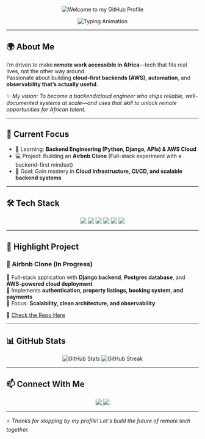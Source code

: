 <!-- Custom SVG Banner -->
<p align="center">
  <img src="https://svg-banners.vercel.app/api?type=glitch&text1=Welcome%20to%20my%20GitHub%20Profile&width=800&height=200" alt="Welcome to my GitHub Profile" />
</p>

<!-- Animated Heading -->
<p align="center">
  <img src="https://readme-typing-svg.herokuapp.com?font=Fira+Code&size=28&pause=1000&color=00C7FF&center=true&vCenter=true&width=600&lines=👋+Hi%2C+I'm+Patricia+Dadzie;🚀+Backend+%26+Cloud+Engineering+Learner;🌍+Building+Tech+for+Remote+Work+in+Africa" alt="Typing Animation" />
</p>

---

## 🌍 About Me  
I’m driven to make **remote work accessible in Africa**—tech that fits real lives, not the other way around.  
Passionate about building **cloud-first backends (AWS)**, **automation**, and **observability that’s actually useful**.  

✨ *My vision: To become a backend/cloud engineer who ships reliable, well-documented systems at scale—and uses that skill to unlock remote opportunities for African talent.*  

---

## 🎯 Current Focus  
- 🌱 Learning: **Backend Engineering (Python, Django, APIs) & AWS Cloud**  
- 💻 Project: Building an **Airbnb Clone** (Full-stack experiment with a backend-first mindset)  
- 🎯 Goal: Gain mastery in **Cloud Infrastructure, CI/CD, and scalable backend systems**  

---

## 🛠️ Tech Stack  

<p align="center">
  <img src="https://img.shields.io/badge/Python-3776AB?style=for-the-badge&logo=python&logoColor=white" />
  <img src="https://img.shields.io/badge/Django-092E20?style=for-the-badge&logo=django&logoColor=white" />
  <img src="https://img.shields.io/badge/PostgreSQL-316192?style=for-the-badge&logo=postgresql&logoColor=white" />
  <img src="https://img.shields.io/badge/AWS-FF9900?style=for-the-badge&logo=amazonaws&logoColor=white" />
  <img src="https://img.shields.io/badge/GitHub-181717?style=for-the-badge&logo=github&logoColor=white" />
  <img src="https://img.shields.io/badge/Docker-2496ED?style=for-the-badge&logo=docker&logoColor=white" />
</p>

---

## 🚀 Highlight Project  

### 🏡 Airbnb Clone (In Progress)  
🔹 Full-stack application with **Django backend**, **Postgres database**, and **AWS-powered cloud deployment**  
🔹 Implements **authentication, property listings, booking system, and payments**  
🔹 Focus: **Scalability, clean architecture, and observability**  

📌 [Check the Repo Here](https://github.com/KuukuaDadzie) <!-- replace with repo link -->

---

## 📊 GitHub Stats  

<p align="center">
  <img src="https://github-readme-stats.vercel.app/api?username=KuukuaDadzie&show_icons=true&theme=radical" alt="GitHub Stats" />
  <img src="https://github-readme-streak-stats.herokuapp.com/?user=KuukuaDadzie&theme=radical" alt="GitHub Streak" />
</p>

---

## 📫 Connect With Me  

<p align="center">
  <a href="https://www.linkedin.com/in/patricia-dadzie-bb8b4b14b" target="_blank">
    <img src="https://img.shields.io/badge/LinkedIn-blue?style=flat-square&logo=linkedin&logoColor=white" />
  </a>
  <a href="mailto:pdadzie502@gmail.com">
    <img src="https://img.shields.io/badge/Email-D14836?style=flat-square&logo=gmail&logoColor=white" />
  </a>
</p>

---

⭐️ *Thanks for stopping by my profile! Let's build the future of remote tech together.*
